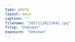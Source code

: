 ```yaml
---
type: photo
layout: main
caption: ""
filename: "20171116213642.jpg"
fstop: "Unknown"
exposure: "Unknown"
---
```

